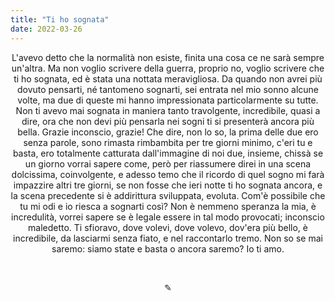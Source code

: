 ```yaml
---
title: "Ti ho sognata"
date: 2022-03-26
---
```

<div align="center">
L'avevo detto che la normalità non esiste, finita una cosa ce ne sarà sempre un'altra. Ma non voglio scrivere della guerra, proprio no, voglio scrivere che ti ho sognata, ed è stata una nottata meravigliosa. Da quando non avrei più dovuto pensarti, né tantomeno sognarti, sei entrata nel mio sonno alcune volte, ma due di queste mi hanno impressionata particolarmente su tutte. Non ti avevo mai sognata in maniera tanto travolgente, incredibile, quasi a dire, ora che non devi più pensarla nei sogni ti si presenterà ancora più bella. Grazie inconscio, grazie! Che dire, non lo so, la prima delle due ero senza parole, sono rimasta rimbambita per tre giorni minimo, c'eri tu e basta, ero totalmente catturata dall'immagine di noi due, insieme, chissà se un giorno vorrai sapere come, però per riassumere direi in una scena dolcissima, coinvolgente, e adesso temo che il ricordo di quel sogno mi farà impazzire altri tre giorni, se non fosse che ieri notte ti ho sognata ancora, e la scena precedente si è addirittura sviluppata, evoluta. Com'è possibile che tu mi odi e io riesca a sognarti così? Non è nemmeno speranza la mia, è incredulità, vorrei sapere se è legale essere in tal modo provocati; inconscio maledetto. Ti sfioravo, dove volevi, dove volevo, dov'era più bello, è incredibile, da lasciarmi senza fiato, e nel raccontarlo tremo. Non so se mai saremo: siamo state e basta o ancora saremo? Io ti amo.
</div>

&nbsp;

<div align="center">
  ✎
</div>
